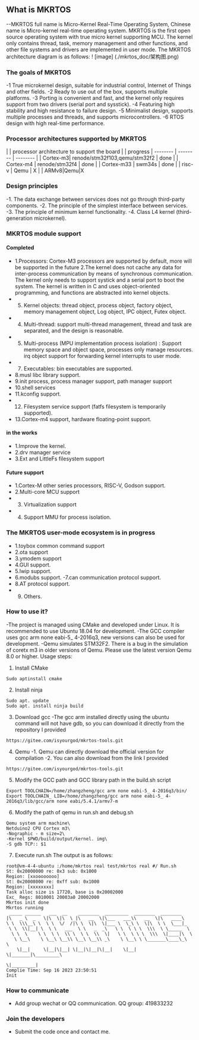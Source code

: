 ## What is MKRTOS
--MKRTOS full name is Micro-Kernel Real-Time Operating System, Chinese name is Micro-kernel real-time operating system. MKRTOS is the first open source operating system with true micro kernel supporting MCU. The kernel only contains thread, task, memory management and other functions, and other file systems and drivers are implemented in user mode. The MKRTOS architecture diagram is as follows:
! [image] (./mkrtos_doc/架构图.png)
### The goals of MKRTOS
-1 True microkernel design, suitable for industrial control, Internet of Things and other fields.
-2 Ready to use out of the box, supports multiple platforms.
-3 Porting is convenient and fast, and the kernel only requires support from two drivers (serial port and sysstick).
-4 Featuring high stability and high resistance to failure design.
-5 Minimalist design, supports multiple processes and threads, and supports microcontrollers.
-6 RTOS design with high real-time performance.
### Processor architectures supported by MKRTOS
| | processor architecture to support the board | | progress
| -------- | -------- | -------- |
| Cortex-m3| renode/stm32f103,qemu/stm32f2 | done |
| Cortex-m4 | renode/stm32f4 | done |
| Cortex-m33 | swm34s | done |
| risc-v | Qemu | X |
| ARMv8|Qemu|X
### Design principles
-1. The data exchange between services does not go through third-party components.
-2. The principle of the simplest interface between services.
-3. The principle of minimum kernel functionality.
-4. Class L4 kernel (third-generation microkernel).
### MKRTOS module support
#### Completed
- 1.Processors: Cortex-M3 processors are supported by default, more will be supported in the future
2.The kernel does not cache any data for inter-process communication by means of synchronous communication.
The kernel only needs to support systick and a serial port to boot the system.
The kernel is written in C and uses object-oriented programming, and functions are abstracted into kernel objects.
- 5. Kernel objects: thread object, process object, factory object, memory management object, Log object, IPC object, Futex object.
- 4. Multi-thread: support multi-thread management, thread and task are separated, and the design is reasonable.
- 5. Multi-process (MPU implementation process isolation) : Support memory space and object space, processes only manage resources.
irq object support for forwarding kernel interrupts to user mode.
- 7. Executables: bin executables are supported.
- 8.musl libc library support.
- 9.init process, process manager support, path manager support
- 10.shell services
- 11.kconfig support.
- 12. Filesystem service support (fatfs filesystem is temporarily supported).
- 13.Cortex-m4 support, hardware floating-point support.
#### in the works
- 1.Improve the kernel.
- 2.drv manager service
- 3.Ext and LittleFs filesystem support
#### Future support
- 1.Cortex-M other series processors, RISC-V, Godson support.
- 2.Multi-core MCU support
- 3. Virtualization support
- 4. Support MMU for process isolation.
### The MKRTOS user-mode ecosystem is in progress
- 1.toybox common command support
- 2.ota support
- 3.ymodem support
- 4.GUI support.
- 5.lwip support.
- 6.modubs support.
-7.can communication protocol support.
- 8.AT protocol support.
- 9. Others.
### How to use it?
-The project is managed using CMake and developed under Linux. It is recommended to use Ubuntu 18.04 for development.
-The GCC compiler uses gcc arm none eabi-5_ 4-2016q3, new versions can also be used for development.
-Qemu simulates STM32F2. There is a bug in the simulation of coretx m3 in older versions of Qemu. Please use the latest version Qemu 8.0 or higher.
Usage steps:
1. Install CMake
```
Sudo aptinstall cmake
```
2. Install ninja
```
Sudo apt. update
Sudo apt. install ninja build
```
3. Download gcc
-The gcc arm installed directly using the ubuntu command will not have gdb, so you can download it directly from the repository I provided
```
https://gitee.com/isyourgod/mkrtos-tools.git
```
4. Qemu
-1. Qemu can directly download the official version for compilation
-2. You can also download from the link I provided
```
https://gitee.com/isyourgod/mkrtos-tools.git
```
5. Modify the GCC path and GCC library path in the build.sh script
```
Export TOOLCHAIN=/home/zhangzheng/gcc arm none eabi-5_ 4-2016q3/bin/
Export TOOLCHAIN_ LIB=/home/zhangzheng/gcc arm none eabi-5_ 4-2016q3/lib/gcc/arm none eabi/5.4.1/armv7-m
```
6. Modify the path of qemu in run.sh and debug.sh
```
Qemu system arm machine\
Netduino2 CPU Cortex m3\
-Nographic - m size=2\
-Kernel $PWD/build/output/kernel. img\
-S gdb TCP:: $1
```
7. Execute run.sh
The output is as follows:
```
root@vm-4-4-ubuntu :/home/mkrtos real test/mkrtos real #/ Run.sh
St: 0x20000000 re: 0x3 sub: 0x1000
Region: [xxoooooooo]
St: 0x20008000 re: 0xff sub: 0x1000
Region: [xxxxxxxx]
Task alloc size is 17720, base is 0x20002000
Exc_ Regs: 8010001 20003a0 20002000
Mkrtos init done
Mkrtos running
 _____ ______   ___  __    ________  _________  ________  ________      
|\   _ \  _   \|\  \|\  \ |\   __  \|\___   ___\\   __  \|\   ____\     
\ \  \\\__\ \  \ \  \/  /|\ \  \|\  \|___ \  \_\ \  \|\  \ \  \___|_    
 \ \  \\|__| \  \ \   ___  \ \   _  _\   \ \  \ \ \  \\\  \ \_____  \   
  \ \  \    \ \  \ \  \\ \  \ \  \\  \|   \ \  \ \ \  \\\  \|____|\  \  
   \ \__\    \ \__\ \__\\ \__\ \__\\ _\    \ \__\ \ \_______\____\_\  \ 
    \|__|     \|__|\|__| \|__|\|__|\|__|    \|__|  \|_______|\_________\
                                                            \|_________|
Complie Time: Sep 16 2023 23:50:51
Init
```
### How to communicate

- Add group wechat or QQ communication. QQ group: 419833232

### Join the developers

- Submit the code once and contact me.